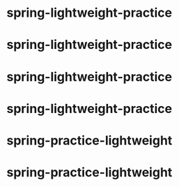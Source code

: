 # spring-lightweight-practice
# spring-lightweight-practice
# spring-lightweight-practice
# spring-lightweight-practice
# spring-practice-lightweight
# spring-practice-lightweight
